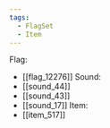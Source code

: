 ```yaml
---
tags:
  - FlagSet
  - Item
---
```

Flag:
- [[flag_12276]]
Sound:
- [[sound_44]]
- [[sound_43]]
- [[sound_17]]
Item:
- [[item_517]]
